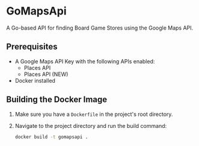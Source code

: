 # GoMapsApi

A Go-based API for finding Board Game Stores using the Google Maps API.

## Prerequisites 

* A Google Maps API Key with the following APIs enabled:
    * Places API
    * Places API (NEW)
* Docker installed

## Building the Docker Image

1. Make sure you have a `Dockerfile` in the project's root directory.
2. Navigate to the project directory and run the build command:

   ```bash
   docker build -t gomapsapi .
